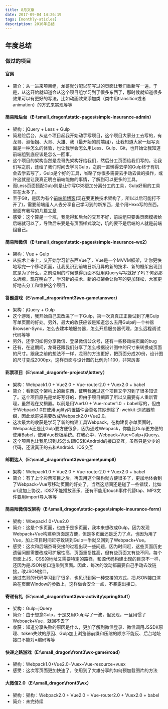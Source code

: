 ```yaml
---
title: 8月文章
date: 2017-09-04 14:26:19
tags: [monthly-aticles]
description: 2016年总结
---
```


## 年度总结
### 做过的项目
#### [官网](http://11185.cn/)
* 简介：从一进来项目组，龙哥就分配以前写过的页面让我们重新写一遍，于是，从这开始就知道会从这个项目组学习到了很多东西了，那时候就知道很多效果可以有更好的写法，比如动画效果添加类（类中用transition或者animation）的方式来实现等等

#### 简易险后台（E:\small_dragon\static-pages\simple-insurance-admin）
* 架构：jQuery + Less + Gulp
* 简易险后台，从这个项目起我开始动手写项目，这个项目大家分工去写的，有龙哥、淑怡姐、大哥、大雄、我（最开始的前端组），让我知道大家一起写页面是一种怎么的体验，也让我学会怎么用Less、Gulp、Git，也开始让我知道前端组到底应该是怎么一回事。
* 这个项目的架构当然是龙哥先架构好给我们，然后分工页面给我们写的。让我们写之前，还给了我们时间去学习Gulp，之前一直懒得去学的Gulp终于有机会去学去写了，Gulp是个好的工具，省略了你很多需要去手动去做的操作，或许这就是让我真正明白前端能做的事情，了解到可以更多的工具。
* 而Less页面搭配Gulp则是让你写CSS更加分离分工的工具，Gulp好用的工具实在太多了。
* 至于Git，是因为有个[前端组博客](http://worldtree.click/)(现在要更换技术架构了，所以以后可能打不开了)，需要前端组人人去分享自己学习到的新东西，是个用Hexo写的东西。
里面有我写的几篇[文章](https://github.com/small-dragon/posts)
* 感受：这个算是一个坑，我觉得和后台的交互不好，前端组只要丢页面模板给后端就可以了，导致后来要是有页面样式改动，坑的要不是后端的人就是前端组自己。

#### 简易险微信（E:\small_dragon\static-pages\simple-insurance-wx2）
* 架构：Vue + Gulp
* 从技术上来上，又开始学习新东西Vue了，Vue是一个MVVM框架，让你更快地写完一个移动页面，让我见识到前端日新月异的新的技术、新的框架出现到底是为了什么，之前没用的时候觉得页面不就用jQuery写写就好了吗？何必那么折腾，现在明白了，学习新的技术、新的框架会让你写的更加轻松，大家更好地去分工和维护这个项目，

#### 答题游戏（E:\small_dragon\front3\wx-game\answer）
* 架构：jQuery + Gulp
* 这个游戏，我开始自己去改进了一下Gulp，第一次真真正正尝试到了用Gulp写单页面的好处。另外，最大的收获应该是知道怎么去用Gulp的一个神器Browser-Sync，怎么去建本地服务器，怎么开启服务器代理，怎么远程调试代码等等
* 另外，还学习如何分享微信、登录微信公众号，还有一些移动端页面的bug
* 还有，在这期间，龙哥还跟我们分享了怎么根据设计图中的尺寸来转换成页面的尺寸。跟我之前的想法不一样，龙哥的方法更好，把页面分成20份，设计图的尺寸变成2000px，这样页面与设计图的比例为1:100，非常厉害

#### 彩票项目（E:\small_dragon\fe-projects\lottery）
* 架构：Webpack1.0 + Vue2.0 + Vue-router2.0 + Vuex2.0 + babel
* 简介：看到这个架构上的新东西，证明我通过这个项目又学习到了很多知识了。这个项目原先是龙哥写好的，但由于项目搁置了所以又需要有人重新管理，虽然现在又搁置。以前是用Vue1.0 + Vue-router1.0 + babel写的，但由于Webpack1.0在使用uglify内置插件会莫名其妙删除了-webkit-浏览器前缀，因此龙哥说需要改成Webpack2.0+Vue2.0。
* 这次最大的收获是学习了新的构建工具Webpack，在构建复杂单页面时，Webpack还是比Gulp要方便很多，因为通过Webpack，你能比Gulp更方便的使用Babel，使用Vue模板系统。在我心中，Webpack+Vue>Gulp+jQuery。
* 这个项目也让我见识到JS怎么跟iOS和Android的接口交互，虽然只是少少的代码，还没真正的去和Android、iOS交互

#### 邮戳达人（E:\small_dragon\front3\wx-game\pumpⅡ）
* 架构：Webpack1.0 + Vue2.0 + Vue-router2.0 + Vuex2.0 + babel
* 简介：有了上个彩票项目之后，再去用这个架构就方便很多了，更加地体会到了Webpack+Vue写移动页面的好处了，当然这期间还是碰了一些错误，比如url没加上协议，iOS7不能播放音乐、还有不能用touch事件代替tap、MP3文件要用import导入等等

#### 简易险微信改架构（E:\small_dragon\static-pages\simple-insurance-form）
* 架构：Wbepack1.0+Vue2.0
* 简介：这是个多页面，也由于是多页面，我本来想改成Gulp，因为发现Webpack+Vue构建单页面是方便，但是多页面还是乏力了点，也因为用了Vue，加上项目时间赶导致转到Gulp一半就又回到了Webpack+Vue。
* 感受：这次和后端杰哥交接的过程出现一些问题，因为时间赶，这些页面历史遗留问题需要改成可扩展性高，页面重复性高，但有些页面又有些不同，每个页面上JS、CSS的地址又需要特定的路径，和源代码构建出现的目录不一样，还因为是JSON接口渲染到页面。因此，每次的改动都需要自己手动去改链接，改JSON接口。
* 通过杰哥的代码学习到了很多，也见识到另一种交接的方式，把JSON接口渲染在页面Window的参数上，这样做会安全一点，不暴露出接口。

#### 寄递有礼（E:\small_dragon\front3\wx-activity\springStuff）
* 架构：Gulp+jQuery
* 简介：由于想念Gulp，于是又用Gulp写了一波，但发现，一旦用惯了Weboack+Vue，就回不去了
* 收获：知道分享失败的原因是什么，更加了解到微信登录、微信调用JSSDK原理、token失效的原因、Gulp加上浏览器前缀和压缩的顺序不能反、后台地址接口不能对=编码等等

#### 快递之路游戏（E:\small_dragon\front3\wx-game\road）
* 架构：Webpack1.0+Vue2.0+Vuex+Vue-resource+vuex
* 感受：这次写页面更加快速了，使用到了大雄分享的如何预加载图片的方法

#### 大微信2.0（E:\small_dragon\front3\wx）
* 架构：架构：Webpack2.0 + Vue2.0 + Vue-router2.0 + Vuex2.0 + babel
* 简介：未完待续
